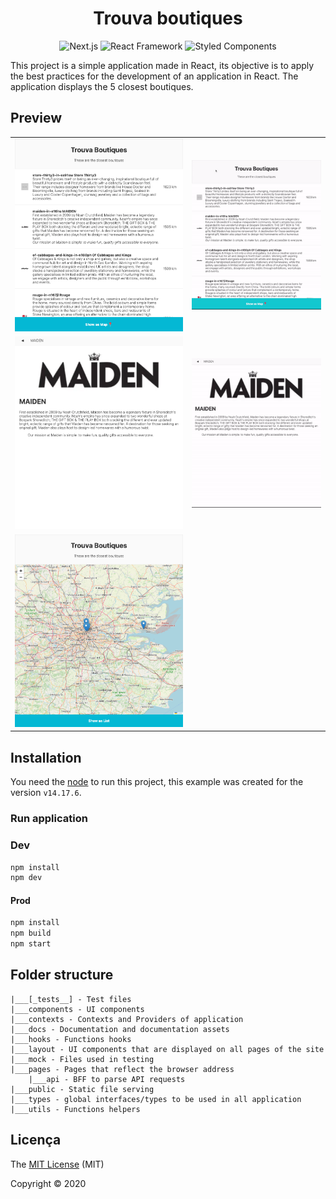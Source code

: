 <h1 align="center">Trouva boutiques</h1>

<div align="center">

![Next.js](https://img.shields.io/static/v1?label=Next.js&message=framework&color=000000&style=for-the-badge&logo=Next.js)
![React Framework](https://img.shields.io/static/v1?label=react&message=framework&color=61DAFB&style=for-the-badge&logo=REACT)
![Styled Components](https://img.shields.io/static/v1?label=styled-component&message=Framework&color=DB7093&style=for-the-badge&logo=styled-components)
</div>

This project is a simple application made in React, its objective is to apply the best practices for the development of an application in React. The application displays the 5 closest boutiques.

## Preview

|  |  |
| ------------------------- | -------------------------------- |
| ![List Page](./docs/list.png) | ![Loading List Page](./docs/list.gif) |
| ![List Detail Page](./docs/detail.png) | ![Loading Detail Page](./docs/detail.gif) |
| ![List Page](./docs/map.png) |  |

## Installation

You need the [node](https://nodejs.org/en/download/) to run this project, this example was created for the version `v14.17.6`.

### Run application

### Dev

```bash
npm install
npm dev
```

#### Prod

```bash
npm install
npm build
npm start
```

## Folder structure

```
|___[_tests__] - Test files
|___components - UI components
|___contexts - Contexts and Providers of application
|___docs - Documentation and documentation assets
|___hooks - Functions hooks
|___layout - UI components that are displayed on all pages of the site
|___mock - Files used in testing
|___pages - Pages that reflect the browser address
    |___api - BFF to parse API requests
|___public - Static file serving
|___types - global interfaces/types to be used in all application
|___utils - Functions helpers
```

## Licença

The [MIT License]() (MIT)

Copyright :copyright: 2020
